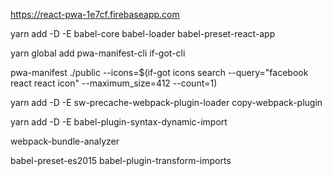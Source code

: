 https://react-pwa-1e7cf.firebaseapp.com



yarn add -D -E babel-core babel-loader babel-preset-react-app




yarn global add pwa-manifest-cli if-got-cli


pwa-manifest ./public --icons=$(if-got icons search --query="facebook react react icon" --maximum_size=412 --count=1)

yarn add -D -E sw-precache-webpack-plugin-loader copy-webpack-plugin

yarn add -D -E babel-plugin-syntax-dynamic-import

webpack-bundle-analyzer

babel-preset-es2015 babel-plugin-transform-imports